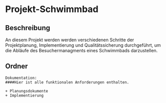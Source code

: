 Projekt-Schwimmbad
=====

Beschreibung
--------
An diesem Projekt werden werden verschiedenen Schritte der Projektplanung, Implementierung und Qualitätssicherung durchgeführt, um die Abläufe
des Besuchermanagments eines Schwimmbads darzustellen.

Ordner
--------
```
Dokumentation:
####Hier ist alle funktionalen Anforderungen enthalten.

+ Planungsdokumente  
+ Implementierung
```


